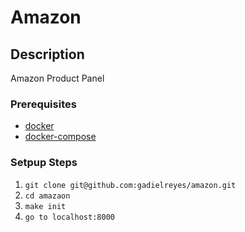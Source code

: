 # Amazon

## Description

Amazon Product Panel

### Prerequisites

- [docker](https://docs.docker.com/engine/install/ubuntu/)
- [docker-compose](https://docs.docker.com/compose/install/)

### Setpup Steps

1. `git clone git@github.com:gadielreyes/amazon.git`
2. `cd amazaon`
3. `make init`
4. `go to localhost:8000`
